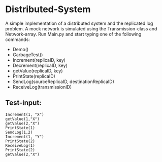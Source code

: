Distributed-System
==================
A simple implementation of a distributed system and the replicated log problem. A mock network is simulated using the Transmission-class and Network-array.
Run Main.py and start typing one of the following commands:
- Demo()
- GarbageTest()
- Increment(replicaID, key)
- Decrement(replicaID, key)
- getValue(replicaID, key)
- PrintState(replicaID)
- SendLog(sourceReplicaID, destinationReplicaID)
- ReceiveLog(transmissionID)


## Test-input:

    Increment(1, "X")
    getValue(1,"X")
    getValue(2,"X")
    PrintState(1)
    SendLog(1,2)
    Increment(1, "Y")
    PrintState(2)
    ReceiveLog(1)
    PrintState(2)
    getValue(2,"X")